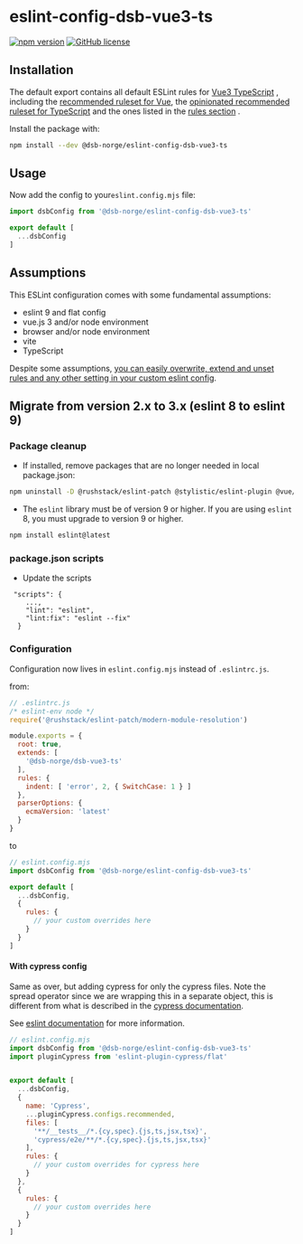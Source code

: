 # eslint-config-dsb-vue3-ts

[![npm version](https://badge.fury.io/js/%40dsb-norge%2Feslint-config-dsb-vue3-ts.svg)](https://badge.fury.io/js/%40dsb-norge%2Feslint-config-dsb-vue3-ts)
[![GitHub license](https://img.shields.io/npm/l/@dsb-norge/eslint-config-dsb-vue3-ts)](https://github.com/dsb-norge/eslint-config-dsb-vue3-ts/blob/master/LICENSE.md)

## Installation

The default export contains all default ESLint rules for [Vue3 TypeScript](https://github.com/vuejs/eslint-config-typescript) , including
the [recommended ruleset for Vue](https://eslint.vuejs.org/), the [opinionated recommended ruleset for TypeScript](https://github.com/typescript-eslint/typescript-eslint/blob/main/docs/linting/CONFIGS.md)
and the ones listed in the [rules section](https://github.com/dsb-norge/eslint-config-dsb-vue3-ts/blob/master/index.js) .

Install the package with:

```sh
npm install --dev @dsb-norge/eslint-config-dsb-vue3-ts
```

## Usage

Now add the config to your`eslint.config.mjs` file:

```js
import dsbConfig from '@dsb-norge/eslint-config-dsb-vue3-ts'

export default [
  ...dsbConfig
]
```

## Assumptions

This ESLint configuration comes with some fundamental assumptions:

- eslint 9 and flat config
- vue.js 3 and/or node environment
- browser and/or node environment
- vite
- TypeScript

Despite some assumptions, [you can easily overwrite, extend and unset
rules and any other setting in your custom eslint config](https://eslint.org/docs/latest/use/configure/).


## Migrate from version 2.x to 3.x (eslint 8 to eslint 9)

### Package cleanup

- If installed, remove packages that are no longer needed in local package.json:
```sh
npm uninstall -D @rushstack/eslint-patch @stylistic/eslint-plugin @vue/eslint-config-typescript eslint-plugin-vue eslint-plugin-vuejs-accessibility
```
- The `eslint` library must be of version 9 or higher. If you are using `eslint` 8, you must upgrade to version 9 or higher.


```sh
npm install eslint@latest
```


### package.json scripts

- Update the scripts

```
 "scripts": {
    ...,
    "lint": "eslint",
    "lint:fix": "eslint --fix"
  }
```

### Configuration
Configuration now lives in `eslint.config.mjs` instead of `.eslintrc.js`.

from:

```js
// .eslintrc.js
/* eslint-env node */
require('@rushstack/eslint-patch/modern-module-resolution')

module.exports = {
  root: true,
  extends: [
    '@dsb-norge/dsb-vue3-ts'
  ],
  rules: {
    indent: [ 'error', 2, { SwitchCase: 1 } ]
  },
  parserOptions: {
    ecmaVersion: 'latest'
  }
}
```

to

```js
// eslint.config.mjs
import dsbConfig from '@dsb-norge/eslint-config-dsb-vue3-ts'

export default [
  ...dsbConfig,
  {
    rules: {
      // your custom overrides here
    }
  }
]

```

#### With cypress config
Same as over, but adding cypress for only the cypress files. Note the spread operator since we are wrapping this in a separate object,
this is different from what is described in the [cypress documentation](https://github.com/cypress-io/eslint-plugin-cypress/blob/cef4c0a8658595ede86eb8fde828f9ecb37b1bbf/FLAT-CONFIG.md).

See [eslint documentation](https://eslint.org/docs/latest/use/configure/combine-configs#apply-a-config-object-to-a-subset-of-files) for more information.

```js
// eslint.config.mjs
import dsbConfig from '@dsb-norge/eslint-config-dsb-vue3-ts'
import pluginCypress from 'eslint-plugin-cypress/flat'


export default [
  ...dsbConfig,
  {
    name: 'Cypress',
    ...pluginCypress.configs.recommended,
    files: [
      '**/__tests__/*.{cy,spec}.{js,ts,jsx,tsx}',
      'cypress/e2e/**/*.{cy,spec}.{js,ts,jsx,tsx}'
    ],
    rules: {
      // your custom overrides for cypress here
    }
  },
  {
    rules: {
      // your custom overrides here
    }
  }
]
```

